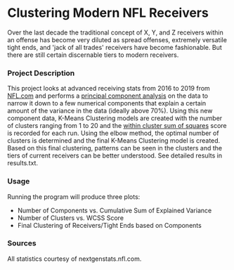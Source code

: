 # Clustering Modern NFL Receivers
Over the last decade the traditional concept of X, Y, and Z receivers within an offense has become very diluted as spread offenses, extremely versatile tight ends, and 'jack of all trades' receivers have become fashionable. But there are still certain discernable tiers to modern receivers.

### Project Description
This project looks at advanced receiving stats from 2016 to 2019 from [NFL.com](https://nextgenstats.nfl.com/stats/receiving) and performs a [principal component analysis](https://www.sciencedirect.com/topics/medicine-and-dentistry/principal-component-analysis) on the data to narrow it down to a few numerical components that explain a certain amount of the variance in the data (ideally above 70%). Using this new component data, K-Means Clustering models are created with the number of clusters ranging from 1 to 20 and the [within cluster sum of squares](https://support.minitab.com/en-us/minitab/18/help-and-how-to/modeling-statistics/multivariate/how-to/cluster-k-means/interpret-the-results/all-statistics-and-graphs/#within-cluster-sum-of-squares) score is recorded for each run. Using the elbow method, the optimal number of clusters is determined and the final K-Means Clustering model is created. Based on this final clustering, patterns can be seen in the clusters and the tiers of current receivers can be better understood. See detailed results in results.txt. 

### Usage
Running the program will produce three plots:
- Number of Components vs. Cumulative Sum of Explained Variance
- Number of Clusters vs. WCSS Score
- Final Clustering of Receivers/Tight Ends based on Components

### Sources
All statistics courtesy of nextgenstats.nfl.com.